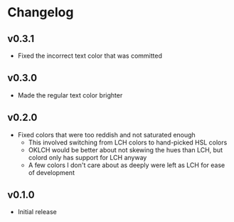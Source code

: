 # Changelog

## v0.3.1

- Fixed the incorrect text color that was committed

## v0.3.0

- Made the regular text color brighter

## v0.2.0

- Fixed colors that were too reddish and not saturated enough
  - This involved switching from LCH colors to hand-picked HSL colors
  - OKLCH would be better about not skewing the hues than LCH, but colord only
    has support for LCH anyway
  - A few colors I don't care about as deeply were left as LCH for ease of
    development

## v0.1.0

- Initial release
